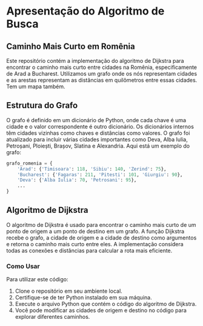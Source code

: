 # Apresentação do Algoritmo de Busca 

## Caminho Mais Curto em Romênia

Este repositório contém a implementação do algoritmo de Dijkstra para encontrar o caminho mais curto entre cidades na Romênia, especificamente de Arad a Bucharest. Utilizamos um grafo onde os nós representam cidades e as arestas representam as distâncias em quilômetros entre essas cidades. Tem um mapa também.

## Estrutura do Grafo

O grafo é definido em um dicionário de Python, onde cada chave é uma cidade e o valor correspondente é outro dicionário. Os dicionários internos têm cidades vizinhas como chaves e distâncias como valores. O grafo foi atualizado para incluir várias cidades importantes como Deva, Alba Iulia, Petroșani, Ploiești, Brașov, Slatina e Alexandria. Aqui está um exemplo do grafo:

```python
grafo_romenia = {
    'Arad': {'Timisoara': 118, 'Sibiu': 140, 'Zerind': 75},
    'Bucharest': {'Fagaras': 211, 'Pitesti': 101, 'Giurgiu': 90},
    'Deva': {'Alba Iulia': 70, 'Petrosani': 95},
    ...
}
```

## Algoritmo de Dijkstra

O algoritmo de Dijkstra é usado para encontrar o caminho mais curto de um ponto de origem a um ponto de destino em um grafo. A função Dijkstra recebe o grafo, a cidade de origem e a cidade de destino como argumentos e retorna o caminho mais curto entre eles. A implementação considera todas as conexões e distâncias para calcular a rota mais eficiente.

### Como Usar

Para utilizar este código:

1. Clone o repositório em seu ambiente local.
2. Certifique-se de ter Python instalado em sua máquina.
3. Execute o arquivo Python que contém o código do algoritmo de Dijkstra.
4. Você pode modificar as cidades de origem e destino no código para explorar diferentes caminhos.